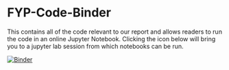# FYP-Code-Binder
This contains all of the code relevant to our report and allows readers to run the code in an online Jupyter Notebook. Clicking the icon below will bring you to a jupyter lab session from which notebooks can be run.

[![Binder](https://mybinder.org/badge_logo.svg)](https://mybinder.org/v2/gh/gimpboi/FYP-Code-Binder/HEAD)
